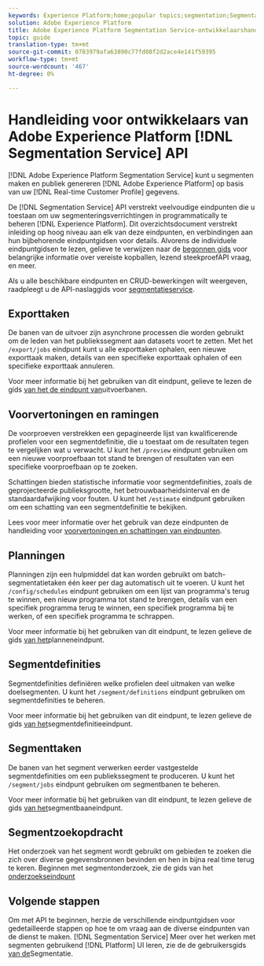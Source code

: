 ```yaml
---
keywords: Experience Platform;home;popular topics;segmentation;Segmentation;Segmentation Service;API;api;
solution: Adobe Experience Platform
title: Adobe Experience Platform Segmentation Service-ontwikkelaarshandleiding
topic: guide
translation-type: tm+mt
source-git-commit: 0783979afa63890c77fd08f2d2ace4e141f59395
workflow-type: tm+mt
source-wordcount: '467'
ht-degree: 0%

---
```



# Handleiding voor ontwikkelaars van Adobe Experience Platform [!DNL Segmentation Service] API

[!DNL Adobe Experience Platform Segmentation Service] kunt u segmenten maken en publiek genereren [!DNL Adobe Experience Platform] op basis van uw [!DNL Real-time Customer Profile] gegevens.

De [!DNL Segmentation Service] API verstrekt veelvoudige eindpunten die u toestaan om uw segmenteringsverrichtingen in programmatically te beheren [!DNL Experience Platform]. Dit overzichtsdocument verstrekt inleiding op hoog niveau aan elk van deze eindpunten, en verbindingen aan hun bijbehorende eindpuntgidsen voor details. Alvorens de individuele eindpuntgidsen te lezen, gelieve te verwijzen naar de [begonnen gids](./getting-started.md) voor belangrijke informatie over vereiste kopballen, lezend steekproefAPI vraag, en meer.

Als u alle beschikbare eindpunten en CRUD-bewerkingen wilt weergeven, raadpleegt u de API-naslaggids voor [segmentatieservice](https://www.adobe.io/apis/experienceplatform/home/api-reference.html#!acpdr/swagger-specs/segmentation.yaml).

## Exporttaken

De banen van de uitvoer zijn asynchrone processen die worden gebruikt om de leden van het publiekssegment aan datasets voort te zetten. Met het `/export/jobs` eindpunt kunt u alle exporttaken ophalen, een nieuwe exporttaak maken, details van een specifieke exporttaak ophalen of een specifieke exporttaak annuleren.

Voor meer informatie bij het gebruiken van dit eindpunt, gelieve te lezen de gids [van het de eindpunt van](./export-jobs.md)uitvoerbanen.

## Voorvertoningen en ramingen

De voorproeven verstrekken een gepagineerde lijst van kwalificerende profielen voor een segmentdefinitie, die u toestaat om de resultaten tegen te vergelijken wat u verwacht. U kunt het `/preview` eindpunt gebruiken om een nieuwe voorproefbaan tot stand te brengen of resultaten van een specifieke voorproefbaan op te zoeken.

Schattingen bieden statistische informatie voor segmentdefinities, zoals de geprojecteerde publieksgrootte, het betrouwbaarheidsinterval en de standaardafwijking voor fouten. U kunt het `/estimate` eindpunt gebruiken om een schatting van een segmentdefinitie te bekijken.

Lees voor meer informatie over het gebruik van deze eindpunten de handleiding voor [voorvertoningen en schattingen van eindpunten](./previews-and-estimates.md).

## Planningen

Planningen zijn een hulpmiddel dat kan worden gebruikt om batch-segmentatietaken één keer per dag automatisch uit te voeren. U kunt het `/config/schedules` eindpunt gebruiken om een lijst van programma&#39;s terug te winnen, een nieuw programma tot stand te brengen, details van een specifiek programma terug te winnen, een specifiek programma bij te werken, of een specifiek programma te schrappen.

Voor meer informatie bij het gebruiken van dit eindpunt, te lezen gelieve de gids [van het](./schedules.md)planneneindpunt.

## Segmentdefinities

Segmentdefinities definiëren welke profielen deel uitmaken van welke doelsegmenten. U kunt het `/segment/definitions` eindpunt gebruiken om segmentdefinities te beheren.

Voor meer informatie bij het gebruiken van dit eindpunt, te lezen gelieve de gids [van het](./segment-definitions.md)segmentdefinitieeindpunt.

## Segmenttaken

De banen van het segment verwerken eerder vastgestelde segmentdefinities om een publiekssegment te produceren. U kunt het `/segment/jobs` eindpunt gebruiken om segmentbanen te beheren.

Voor meer informatie bij het gebruiken van dit eindpunt, te lezen gelieve de gids [van het](./segment-jobs.md)segmentbaaneindpunt.

## Segmentzoekopdracht

Het onderzoek van het segment wordt gebruikt om gebieden te zoeken die zich over diverse gegevensbronnen bevinden en hen in bijna real time terug te keren. Beginnen met segmentonderzoek, zie de gids van het [onderzoekseindpunt](segment-search.md)

## Volgende stappen

Om met API te beginnen, herzie de verschillende eindpuntgidsen voor gedetailleerde stappen op hoe te om vraag aan de diverse eindpunten van de dienst te maken. [!DNL Segmentation Service] Meer over het werken met segmenten gebruikend [!DNL Platform] UI leren, zie de de gebruikersgids [van de](../ui/overview.md)Segmentatie.